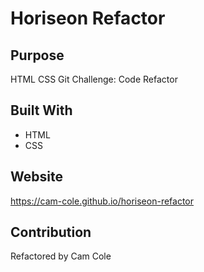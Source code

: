# Horiseon Refactor 

## Purpose
HTML CSS Git Challenge: Code Refactor

## Built With
* HTML
* CSS

## Website
https://cam-cole.github.io/horiseon-refactor

## Contribution
Refactored by Cam Cole
